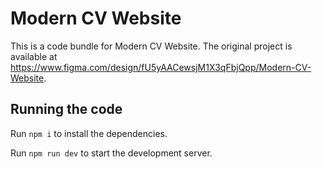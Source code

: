 
  # Modern CV Website

  This is a code bundle for Modern CV Website. The original project is available at https://www.figma.com/design/fU5yAACewsjM1X3qFbjQpp/Modern-CV-Website.

  ## Running the code

  Run `npm i` to install the dependencies.

  Run `npm run dev` to start the development server.
  